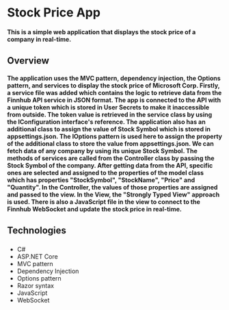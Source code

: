 # Stock Price App

#### This is a simple web application that displays the stock price of a company in real-time.

## Overview

#### The application uses the MVC pattern, dependency injection, the Options pattern, and services to display the stock price of Microsoft Corp. Firstly, a service file was added which contains the logic to retrieve data from the Finnhub API service in JSON format. The app is connected to the API with a unique token which is stored in User Secrets to make it inaccessible from outside. The token value is retrieved in the service class by using the IConfiguration interface's reference. The application also has an additional class to assign the value of Stock Symbol which is stored in appsettings.json. The IOptions pattern is used here to assign the property of the additional class to store the value from appsettings.json. We can fetch data of any company by using its unique Stock Symbol. The methods of services are called from the Controller class by passing the Stock Symbol of the company. After getting data from the API, specific ones are selected and assigned to the properties of the model class which has properties "StockSymbol", "StockName", "Price" and "Quantity". In the Controller, the values of those properties are assigned and passed to the view. In the View, the "Strongly Typed View" approach is used. There is also a JavaScript file in the view to connect to the Finnhub WebSocket and update the stock price in real-time.

## Technologies

###
* C#
* ASP.NET Core
* MVC pattern
* Dependency Injection
* Options pattern
* Razor syntax
* JavaScript
* WebSocket
